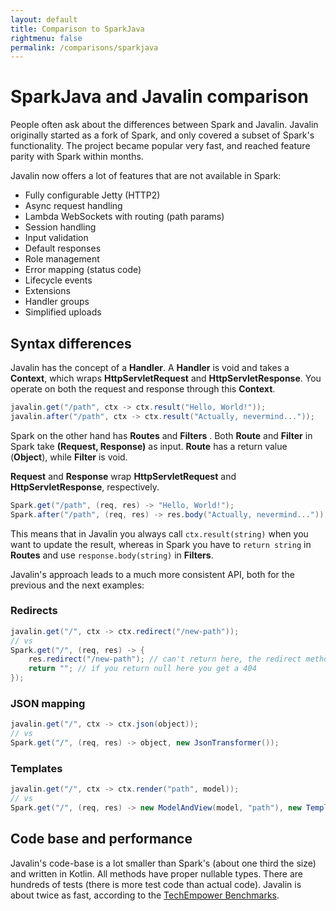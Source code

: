 ```yaml
---
layout: default
title: Comparison to SparkJava
rightmenu: false
permalink: /comparisons/sparkjava
---
```


<h1 class="no-margin-top">SparkJava and Javalin comparison</h1>
People often ask about the differences between Spark and Javalin.
Javalin originally started as a fork of Spark, and only covered a subset of Spark's functionality.
The project became popular very fast, and reached feature parity with Spark within months.

Javalin now offers a lot of features that are not available in Spark:

* Fully configurable Jetty (HTTP2)
* Async request handling
* Lambda WebSockets with routing (path params)
* Session handling
* Input validation
* Default responses
* Role management
* Error mapping (status code)
* Lifecycle events
* Extensions
* Handler groups
* Simplified uploads

## Syntax differences

Javalin has the concept of a **Handler**. A **Handler** is void and takes a **Context**, which wraps **HttpServletRequest** and **HttpServletResponse**. You operate on both the request and response through this **Context**.

```java
javalin.get("/path", ctx -> ctx.result("Hello, World!"));
javalin.after("/path", ctx -> ctx.result("Actually, nevermind..."));
```

Spark on the other hand has **Routes** and **Filters** . Both **Route** and **Filter** in Spark take
**(Request, Response)** as input. **Route** has a return value (**Object**), while **Filter** is void.

**Request** and **Response** wrap **HttpServletRequest** and **HttpServletResponse**, respectively.

```java
Spark.get("/path", (req, res) -> "Hello, World!");
Spark.after("/path", (req, res) -> res.body("Actually, nevermind..."));
```

This means that in Javalin you always call `ctx.result(string)` when you want to update the result,
whereas in Spark you have to `return string` in **Routes** and use `response.body(string)` in **Filters**.

Javalin's approach leads to a much more consistent API, both for the previous and the next examples:

### Redirects
```java
javalin.get("/", ctx -> ctx.redirect("/new-path"));
// vs
Spark.get("/", (req, res) -> {
    res.redirect("/new-path"); // can't return here, the redirect method is void
    return ""; // if you return null here you get a 404
});
```

### JSON mapping
```java
javalin.get("/", ctx -> ctx.json(object));
// vs
Spark.get("/", (req, res) -> object, new JsonTransformer());
```

### Templates

```java
javalin.get("/", ctx -> ctx.render("path", model));
// vs
Spark.get("/", (req, res) -> new ModelAndView(model, "path"), new TemplateEngine());
```

## Code base and performance

Javalin's code-base is a lot smaller than Spark's (about one third the size) and written in Kotlin. All methods have proper nullable types.
There are hundreds of tests (there is more test code than actual code).
Javalin is about twice as fast, according to the
[TechEmpower Benchmarks](https://www.techempower.com/benchmarks/#section=test&runid=a0d523de-091b-4008-b15d-bd4c8aa25066&hw=ph&test=plaintext&l=xan9tr-3&a=2).
